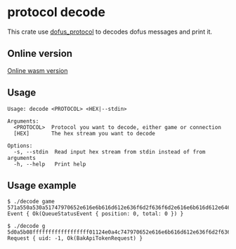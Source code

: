 # protocol decode

This crate use [dofus_protocol](../protocol/) to decodes dofus messages and print it.

## Online version

[Online wasm version](https://yykz.github.io/dofus-unity-rs/decode-wasm/)

## Usage
```
Usage: decode <PROTOCOL> <HEX|--stdin>

Arguments:
  <PROTOCOL>  Protocol you want to decode, either game or connection
  [HEX]       The hex stream you want to decode

Options:
  -s, --stdin  Read input hex stream from stdin instead of from arguments
  -h, --help   Print help
```

## Usage example

```
$ ./decode game 571a550a530a51747970652e616e6b616d612e636f6d2f636f6d2e616e6b616d612e646f6675732e7365727665722e67616d652e70726f746f636f6c2e636f6e6e656374696f6e2e51756575655374617475734576656e74
Event { Ok(QueueStatusEvent { position: 0, total: 0 }) }

$ ./decode g 5d0a5b08ffffffffffffffffff01124e0a4c747970652e616e6b616d612e636f6d2f636f6d2e616e6b616d612e646f6675732e7365727665722e67616d652e70726f746f636f6c2e62616b2e42616b417069546f6b656e52657175657374
Request { uid: -1, Ok(BakApiTokenRequest) }
```
